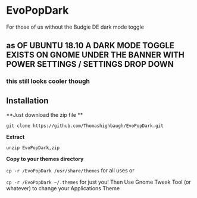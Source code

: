 # EvoPopDark
For those of us without the Budgie DE dark mode toggle 
## as OF UBUNTU 18.10 A DARK MODE TOGGLE EXISTS ON GNOME UNDER THE BANNER WITH POWER SETTINGS / SETTINGS DROP DOWN 
### this still looks cooler though

## Installation

**Just download the zip file **

```git clone https://github.com/Thomashighbaugh/EvoPopDark.git```

**Extract**

```unzip EvoPopDark,zip```

**Copy to your themes directory**

```cp -r /EvoPopDark /usr/share/themes```
for all uses 
or

```cp -r /EvoPopDark ~/.themes```
for just you! 
Then Use Gnome Tweak Tool (or whatever) to change your Applications Theme 

